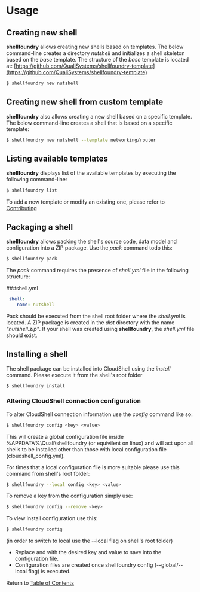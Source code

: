 # Usage

## Creating new shell

**shellfoundry** allows creating new shells based on templates. The below command-line creates a directory *nutshell*
and initializes a shell skeleton based on the *base* template. The structure of the *base* template is located at:
[https://github.com/QualiSystems/shellfoundry-template](https://github.com/QualiSystems/shellfoundry-template)

```bash
$ shellfoundry new nutshell
```

## Creating new shell from custom template

**shellfoundry** also allows creating a new shell based on a specific template. The below command-line creates
a shell that is based on a specific template:

```bash
$ shellfoundry new nutshell --template networking/router
```

## Listing available templates

**shellfoundry** displays list of the available templates by executing the following command-line:

```bash
$ shellfoundry list
```
To add a new template or modify an existing one, please refer to [Contributing](../.github/contributing.md)

## Packaging a shell

**shellfoundry** allows packing the shell's source code, data model and configuration into a ZIP package.
Use the *pack* command todo this:

```bash
$ shellfoundry pack
```
The *pack* command requires the presence of *shell.yml* file in the following structure:

###shell.yml
```yaml
 shell:
    name: nutshell
```
Pack should be executed from the shell root folder where the *shell.yml* is located. A ZIP package is created in
the *dist* directory with the name *"nutshell.zip"*. If your shell was created using **shellfoundry**, the *shell.yml* file should exist.

## Installing a shell
The shell package can be installed into CloudShell using the *install* command. Please execute it from the shell's root folder

```bash
$ shellfoundry install
```

### Altering CloudShell connection configuration

To alter CloudShell connection information use the *config* command like so:

```bash
$ shellfoundry config <key> <value>
```

This will create a global configuration file inside %APPDATA%\Quali\shellfoundry (or equivilent on linux) and will act upon all shells to be installed
other than those with local configuration file (cloudshell_config.yml).

For times that a local configuration file is more suitable please use this command from shell's root folder:

```bash
$ shellfoundry --local config <key> <value>
```

To remove a key from the configuration simply use:

```bash
$ shellfoundry config --remove <key>
```

To view install configuration use this:

```bash
$ shellfoundry config
```

(in order to switch to local use the --local flag on shell's root folder)

* Replace <key> and <value> with the desired key and value to save into the configuration file.
* Configuration files are created once shellfoundry config (--global/--local flag) is executed.

Return to [Table of Contents](readme.md)
